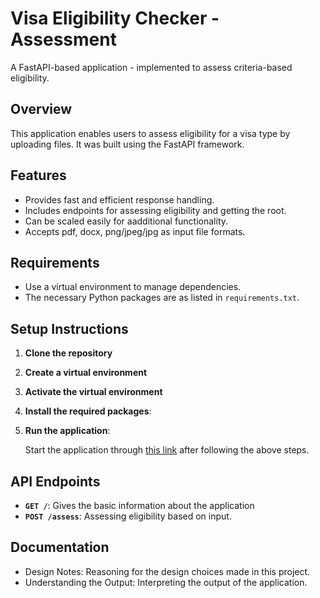 # Visa Eligibility Checker - Assessment

A FastAPI-based application - implemented to assess criteria-based eligibility. 

## Overview

This application enables users to assess eligibility for a visa type by uploading files. It was built using the FastAPI framework.

## Features

- Provides fast and efficient response handling. 
- Includes endpoints for assessing eligibility and getting the root.
- Can be scaled easily for aadditional functionality.
- Accepts pdf, docx, png/jpeg/jpg as input file formats. 

## Requirements

- Use a virtual environment to manage dependencies. 
- The necessary Python packages are as listed in `requirements.txt`.

## Setup Instructions

1. **Clone the repository**

2. **Create a virtual environment**

3. **Activate the virtual environment**

4. **Install the required packages**:

5. **Run the application**:

    Start the application through [this link](http://127.0.0.1:8000/docs#/default/assess_cv_assess_post) after following the above steps. 

## API Endpoints

- **`GET /`**: Gives the basic information about the application
- **`POST /assess`**: Assessing eligibility based on input.

## Documentation

- Design Notes: Reasoning for the design choices made in this project.
- Understanding the Output: Interpreting the output of the application.
